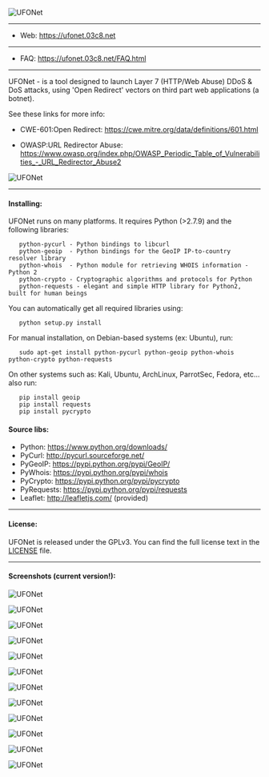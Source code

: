   ![UFONet](https://ufonet.03c8.net/ufonet/ufonet-tachyon-main_visor_small.png "UFONet Botnet Control Panel")

----------

 + Web:  https://ufonet.03c8.net

----------

 + FAQ:  https://ufonet.03c8.net/FAQ.html

----------

  UFONet - is a tool designed to launch Layer 7 (HTTP/Web Abuse) DDoS & DoS attacks,
  using 'Open Redirect' vectors on third part web applications (a botnet).

  See these links for more info:

   - CWE-601:Open Redirect: 
     https://cwe.mitre.org/data/definitions/601.html

   - OWASP:URL Redirector Abuse: 
     https://www.owasp.org/index.php/OWASP_Periodic_Table_of_Vulnerabilities_-_URL_Redirector_Abuse2

  ![UFONet](https://ufonet.03c8.net/ufonet/ufonet-schema.png "UFONet Schema")

----------

#### Installing:

  UFONet runs on many platforms.  It requires Python (>2.7.9) and the following libraries:

       python-pycurl - Python bindings to libcurl
       python-geoip  - Python bindings for the GeoIP IP-to-country resolver library
       python-whois  - Python module for retrieving WHOIS information - Python 2
       python-crypto - Cryptographic algorithms and protocols for Python
       python-requests - elegant and simple HTTP library for Python2, built for human beings

  You can automatically get all required libraries using:

       python setup.py install

  For manual installation, on Debian-based systems (ex: Ubuntu), run: 

       sudo apt-get install python-pycurl python-geoip python-whois python-crypto python-requests

  On other systems such as: Kali, Ubuntu, ArchLinux, ParrotSec, Fedora, etc... also run:

       pip install geoip 
       pip install requests
       pip install pycrypto

####  Source libs:

   * Python: https://www.python.org/downloads/
   * PyCurl: http://pycurl.sourceforge.net/
   * PyGeoIP: https://pypi.python.org/pypi/GeoIP/
   * PyWhois: https://pypi.python.org/pypi/whois
   * PyCrypto: https://pypi.python.org/pypi/pycrypto
   * PyRequests: https://pypi.python.org/pypi/requests
   * Leaflet: http://leafletjs.com/ (provided)

----------

####  License:

  UFONet is released under the GPLv3. You can find the full license text
in the [LICENSE](./docs/LICENSE) file.

----------

####  Screenshots (current version!):

  ![UFONet](https://ufonet.03c8.net/ufonet/ufonet-tachyon-shell-gui_small.png "UFONet Botnet GUI Shell")

  ![UFONet](https://ufonet.03c8.net/ufonet/ufonet-tachyon-grid_small.png "UFONet Botnet Grid")

  ![UFONet](https://ufonet.03c8.net/ufonet/ufonet-tachyon-grid-stats_small.png "UFONet Botnet Grid Stats")

  ![UFONet](https://ufonet.03c8.net/ufonet/ufonet-tachyon-stats_small.png "UFONet Botnet General Stats")

  ![UFONet](https://ufonet.03c8.net/ufonet/ufonet-tachyon-board_small.png "UFONet Botnet Board")

  ![UFONet](https://ufonet.03c8.net/ufonet/ufonet-gui3_small.png "UFONet Botnet GeoMap (deploying)")

  ![UFONet](https://ufonet.03c8.net/ufonet/ufonet-tachyon-attack_visor_small.png "UFONet Attack Visor")

  ![UFONet](https://ufonet.03c8.net/ufonet/ufonet-gui4_small.png "UFONet Botnet GeoMap (attacking)")

  ![UFONet](https://ufonet.03c8.net/ufonet/ufonet-tachyon-missions_small.png "UFONet Botnet Missions")

  ![UFONet](https://ufonet.03c8.net/ufonet/ufonet-tachyon-abduction_small.png "UFONet Botnet Abduction")

  ![UFONet](https://ufonet.03c8.net/ufonet/ufonet-tachyon-warp_small.png "UFONet Botnet Warp")

  ![UFONet](https://ufonet.03c8.net/ufonet/ufonet-tachyon-help_small.png "UFONet Botnet Help")
